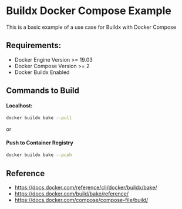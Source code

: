 # Buildx Docker Compose Example
This is a basic example of a use case for Buildx with Docker Compose

## Requirements:
- Docker Engine Version >= 19.03
- Docker Compose Version >= 2
- Docker Buildx Enabled

## Commands to Build

#### Localhost:
```bash
docker buildx bake --pull
```

or

#### Push to Container Registry
```bash
docker buildx bake --push
```

## Reference
- https://docs.docker.com/reference/cli/docker/buildx/bake/
- https://docs.docker.com/build/bake/reference/
- https://docs.docker.com/compose/compose-file/build/